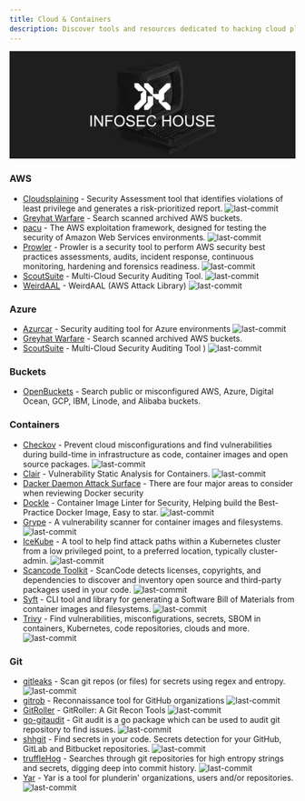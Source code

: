 ```yaml
---
title: Cloud & Containers
description: Discover tools and resources dedicated to hacking cloud platforms.
---
```


![](/assets/headers/header-logo.png)


### AWS

* [Cloudsplaining](https://github.com/salesforce/cloudsplaining) - Security Assessment tool that identifies violations of least privilege and generates a risk-prioritized report. ![last-commit](https://img.shields.io/github/last-commit/salesforce/cloudsplaining?style=flat)
* [Greyhat Warfare](https://buckets.grayhatwarfare.com/) - Search scanned archived AWS buckets.
* [pacu](https://github.com/RhinoSecurityLabs/pacu) - The AWS exploitation framework, designed for testing the security of Amazon Web Services environments. ![last-commit](https://img.shields.io/github/last-commit/RhinoSecurityLabs/pacu?style=flat)
* [Prowler](https://github.com/toniblyx/prowler) - Prowler is a security tool to perform AWS security best practices assessments, audits, incident response, continuous monitoring, hardening and forensics readiness. ![last-commit](https://img.shields.io/github/last-commit/toniblyx/prowler?style=flat)
* [ScoutSuite](https://github.com/nccgroup/ScoutSuite) - Multi-Cloud Security Auditing Tool. ![last-commit](https://img.shields.io/github/last-commit/nccgroup/ScoutSuite?style=flat)
* [WeirdAAL](https://github.com/carnal0wnage/weirdAAL) - WeirdAAL (AWS Attack Library) ![last-commit](https://img.shields.io/github/last-commit/carnal0wnage/weirdAAL?style=flat)

### Azure

* [Azurcar](https://github.com/nccgroup/azucar) - Security auditing tool for Azure environments ![last-commit](https://img.shields.io/github/last-commit/nccgroup/azucar?style=flat)
* [Greyhat Warfare](https://buckets.grayhatwarfare.com/) - Search scanned archived AWS buckets.
* [ScoutSuite](https://github.com/nccgroup/ScoutSuite) - Multi-Cloud Security Auditing Tool ) ![last-commit](https://img.shields.io/github/last-commit/nccgroup/ScoutSuite?style=flat)


### Buckets

* [OpenBuckets](https://openbuckets.io/) - Search public or misconfigured AWS, Azure, Digital Ocean, GCP, IBM, Linode, and Alibaba buckets.

### Containers
* [Checkov](https://github.com/bridgecrewio/checkov) - Prevent cloud misconfigurations and find vulnerabilities during build-time in infrastructure as code, container images and open source packages. ![last-commit](https://img.shields.io/github/last-commit/bridgecrewio/checkov?style=flat)
* [Clair](https://github.com/quay/clair) - Vulnerability Static Analysis for Containers. ![last-commit](https://img.shields.io/github/last-commit/quay/clair?style=flat)
* [Dacker Daemon Attack Surface](https://docs.docker.com/engine/security/#docker-daemon-attack-surface) - There are four major areas to consider when reviewing Docker security
* [Dockle](https://github.com/goodwithtech/dockle) - Container Image Linter for Security, Helping build the Best-Practice Docker Image, Easy to star. ![last-commit](https://img.shields.io/github/last-commit/goodwithtech/dockle?style=flat)
* [Grype](https://github.com/anchore/grype) - A vulnerability scanner for container images and filesystems. ![last-commit](https://img.shields.io/github/last-commit/anchore/grype?style=flat)
* [IceKube](https://github.com/WithSecureLabs/IceKube) - A tool to help find attack paths within a Kubernetes cluster from a low privileged point, to a preferred location, typically cluster-admin. ![last-commit](https://img.shields.io/github/last-commit/WithSecureLabs/IceKube?style=flat)
* [Scancode Toolkit](https://github.com/aboutcode-org/scancode-toolkit) - ScanCode detects licenses, copyrights, and dependencies to discover and inventory open source and third-party packages used in your code. ![last-commit](https://img.shields.io/github/last-commit/aboutcode-org/scancode-toolkit?style=flat)
* [Syft](https://github.com/anchore/syft) - CLI tool and library for generating a Software Bill of Materials from container images and filesystems. ![last-commit](https://img.shields.io/github/last-commit/anchore/syft?style=flat)
* [Trivy](https://github.com/aquasecurity/trivy) - Find vulnerabilities, misconfigurations, secrets, SBOM in containers, Kubernetes, code repositories, clouds and more. ![last-commit](https://img.shields.io/github/last-commit/aquasecurity/trivy?style=flat)


### Git

* [gitleaks](https://github.com/zricethezav/gitleaks) - Scan git repos \(or files\) for secrets using regex and entropy. ![last-commit](https://img.shields.io/github/last-commit/zricethezav/gitleaks?style=flat)
* [gitrob](https://github.com/michenriksen/gitrob) - Reconnaissance tool for GitHub organizations ![last-commit](https://img.shields.io/github/last-commit/michenriksen/gitrob?style=flat)
* [GitRoller](https://github.com/mansoorr123/GitRoller) - GitRoller: A Git Recon Tools ![last-commit](https://img.shields.io/github/last-commit/mansoorr123/GitRoller?style=flat)
* [go-gitaudit](https://github.com/r-pai/go-gitaudit) - Git audit is a go package which can be used to audit git repository to find issues. ![last-commit](https://img.shields.io/github/last-commit/r-pai/go-gitaudit?style=flat)
* [shhgit](https://github.com/eth0izzle/shhgit) - Find secrets in your code. Secrets detection for your GitHub, GitLab and Bitbucket repositories. ![last-commit](https://img.shields.io/github/last-commit/eth0izzle/shhgit?style=flat)
* [truffleHog](https://github.com/trufflesecurity/truffleHog) - Searches through git repositories for high entropy strings and secrets, digging deep into commit history. ![last-commit](https://img.shields.io/github/last-commit/trufflesecurity/truffleHog?style=flat)
* [Yar](https://github.com/nielsing/yar) - Yar is a tool for plunderin' organizations, users and/or repositories. ![last-commit](https://img.shields.io/github/last-commit/nielsing/yar?style=flat)

